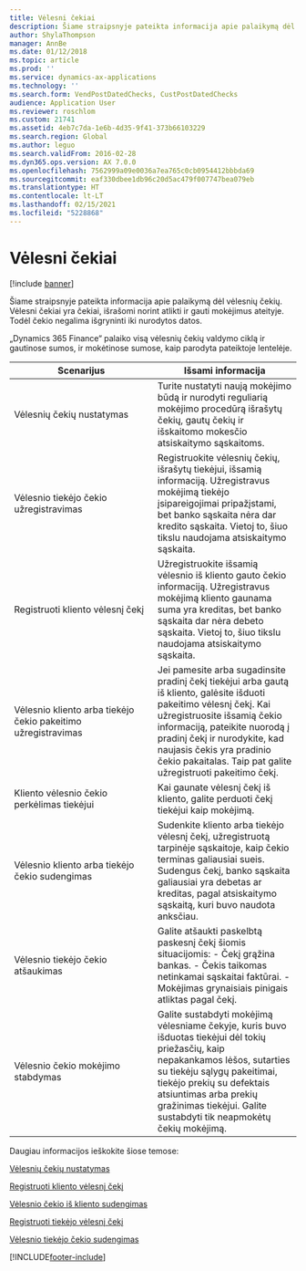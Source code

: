 ```yaml
---
title: Vėlesni čekiai
description: Šiame straipsnyje pateikta informacija apie palaikymą dėl vėlesnių čekių „Microsoft“ „Dynamics 365 Finance“. Vėlesni čekiai yra čekiai, išrašomi norint atlikti ir gauti mokėjimus ateityje. Todėl čekio negalima išgryninti iki nurodytos datos.
author: ShylaThompson
manager: AnnBe
ms.date: 01/12/2018
ms.topic: article
ms.prod: ''
ms.service: dynamics-ax-applications
ms.technology: ''
ms.search.form: VendPostDatedChecks, CustPostDatedChecks
audience: Application User
ms.reviewer: roschlom
ms.custom: 21741
ms.assetid: 4eb7c7da-1e6b-4d35-9f41-373b66103229
ms.search.region: Global
ms.author: leguo
ms.search.validFrom: 2016-02-28
ms.dyn365.ops.version: AX 7.0.0
ms.openlocfilehash: 7562999a09e0036a7ea765c0cb0954412bbbda69
ms.sourcegitcommit: eaf330dbee1db96c20d5ac479f007747bea079eb
ms.translationtype: HT
ms.contentlocale: lt-LT
ms.lasthandoff: 02/15/2021
ms.locfileid: "5228868"
---
```

# <a name="postdated-checks"></a>Vėlesni čekiai

[!include [banner](../includes/banner.md)]

Šiame straipsnyje pateikta informacija apie palaikymą dėl vėlesnių čekių. Vėlesni čekiai yra čekiai, išrašomi norint atlikti ir gauti mokėjimus ateityje. Todėl čekio negalima išgryninti iki nurodytos datos.

„Dynamics 365 Finance“ palaiko visą vėlesnių čekių valdymo ciklą ir gautinose sumos, ir mokėtinose sumose, kaip parodyta pateiktoje lentelėje.
<table>
<colgroup>
<col width="50%" />
<col width="50%" />
</colgroup>
<thead>
<tr class="header">
<th>Scenarijus</th>
<th>Išsami informacija</th>
</tr>
</thead>
<tbody>
<tr class="odd">
<td>Vėlesnių čekių nustatymas</td>
<td>Turite nustatyti naują mokėjimo būdą ir nurodyti reguliarią mokėjimo procedūrą išrašytų čekių, gautų čekių ir išskaitomo mokesčio atsiskaitymo sąskaitoms.</td>
</tr>
<tr class="even">
<td>Vėlesnio tiekėjo čekio užregistravimas</td>
<td>Registruokite vėlesnių čekių, išrašytų tiekėjui, išsamią informaciją. Užregistravus mokėjimą tiekėjo įsipareigojimai pripažįstami, bet banko sąskaita nėra dar kredito sąskaita. Vietoj to, šiuo tikslu naudojama atsiskaitymo sąskaita. </td>
</tr>
<tr class="odd">
<td>Registruoti kliento vėlesnį čekį</td>
<td>Užregistruokite išsamią vėlesnio iš kliento gauto čekio informaciją. Užregistravus mokėjimą kliento gaunama suma yra kreditas, bet banko sąskaita dar nėra debeto sąskaita. Vietoj to, šiuo tikslu naudojama atsiskaitymo sąskaita.</td>
</tr>
<tr class="even">
<td>Vėlesnio kliento arba tiekėjo čekio pakeitimo užregistravimas</td>
<td>
Jei pamesite arba sugadinsite pradinį čekį tiekėjui arba gautą iš kliento, galėsite išduoti pakeitimo vėlesnį čekį. Kai užregistruosite išsamią čekio informaciją, pateikite nuorodą į pradinį čekį ir nurodykite, kad naujasis čekis yra pradinio čekio pakaitalas. Taip pat galite užregistruoti pakeitimo čekį.</td>
</tr>
<tr class="odd">
<td>Kliento vėlesnio čekio perkėlimas tiekėjui</td>
<td>Kai gaunate vėlesnį čekį iš kliento, galite perduoti čekį tiekėjui kaip mokėjimą.</td>
</tr>
<tr class="even">
<td>Vėlesnio kliento arba tiekėjo čekio sudengimas</td>
<td>Sudenkite kliento arba tiekėjo vėlesnį čekį, užregistruotą tarpinėje sąskaitoje, kaip čekio terminas galiausiai sueis. Sudengus čekį, banko sąskaita galiausiai yra debetas ar kreditas, pagal atsiskaitymo sąskaitą, kuri buvo naudota anksčiau.</td>
</tr>
<tr class="odd">
<td>Vėlesnio tiekėjo čekio atšaukimas</td>
<td>Galite atšaukti paskelbtą paskesnį čekį šiomis situacijomis: - Čekį grąžina bankas.
- Čekis taikomas netinkamai sąskaitai faktūrai.
- Mokėjimas grynaisiais pinigais atliktas pagal čekį.
  </td>
  </tr>
  <tr class="even">
  <td>Vėlesnio čekio mokėjimo stabdymas</td>
  <td>Galite sustabdyti mokėjimą vėlesniame čekyje, kuris buvo išduotas tiekėjui dėl tokių priežasčių, kaip nepakankamos lėšos, sutarties su tiekėju sąlygų pakeitimai, tiekėjo prekių su defektais atsiuntimas arba prekių gražinimas tiekėjui. Galite sustabdyti tik neapmokėtų čekių mokėjimą.</td>
  </tr>
  </tbody>
  </table>



Daugiau informacijos ieškokite šiose temose:

[Vėlesnių čekių nustatymas](tasks/set-up-postdated-checks.md)

[Registruoti kliento vėlesnį čekį](tasks/register-post-postdated-check-customer.md)

[Vėlesnio čekio iš kliento sudengimas](tasks/settle-postdated-check-customer.md)

[Registruoti tiekėjo vėlesnį čekį](tasks/register-post-postdated-check-vendor.md) 

[Vėlesnio tiekėjo čekio sudengimas](tasks/settle-postdated-check-vendor.md)





[!INCLUDE[footer-include](../../includes/footer-banner.md)]